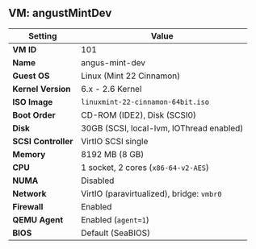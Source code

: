 ## VM: angustMintDev

| Setting             | Value                                               |
| ------------------- | --------------------------------------------------- |
| **VM ID**           | 101                                                 |
| **Name**            | angus-mint-dev                                      |
| **Guest OS**        | Linux (Mint 22 Cinnamon)                            |
| **Kernel Version**  | 6.x - 2.6 Kernel                                     |
| **ISO Image**       | `linuxmint-22-cinnamon-64bit.iso`                   |
| **Boot Order**      | CD-ROM (IDE2), Disk (SCSI0)                         |
| **Disk**            | 30GB (SCSI, local-lvm, IOThread enabled)           |
| **SCSI Controller** | VirtIO SCSI single                                  |
| **Memory**          | 8192  MB (8 GB)                                      |
| **CPU**             | 1 socket, 2 cores (`x86-64-v2-AES`)                 |
| **NUMA**            | Disabled                                            |
| **Network**         | VirtIO (paravirtualized), bridge: `vmbr0`          |
| **Firewall**        | Enabled                                             |
| **QEMU Agent**      | Enabled (`agent=1`)                                 |
| **BIOS**            | Default (SeaBIOS)                                   |